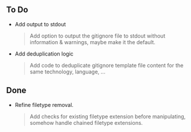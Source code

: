 ## To Do

- Add output to stdout
    > Add option to output the gitignore file to stdout without information & warnings, maybe make it the default.
- Add deduplication logic
    > Add code to deduplicate gitignore template file content for the same technology, language, ...

## Done

- Refine filetype removal.
    > Add checks for existing filetype extension before manipulating, somehow handle chained filetype extensions.
